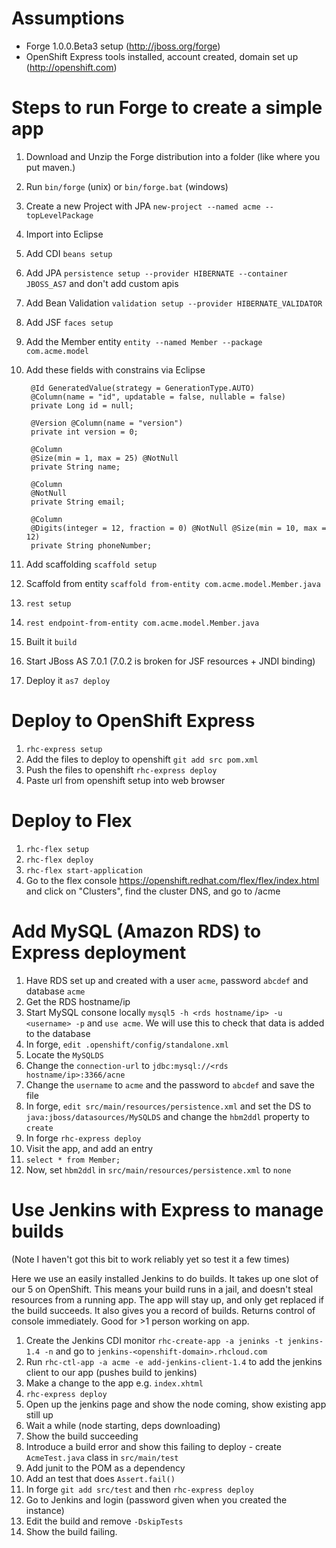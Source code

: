 Assumptions
===========

* Forge 1.0.0.Beta3 setup (<http://jboss.org/forge>)
* OpenShift Express tools installed, account created, domain set up (<http://openshift.com>)

Steps to run Forge to create a simple app
================================================

1. Download and Unzip the Forge distribution into a folder (like where you put maven.)
2. Run `bin/forge` (unix) or `bin/forge.bat` (windows)
3. Create a new Project with JPA `new-project --named acme --topLevelPackage`
4. Import into Eclipse
4. Add CDI `beans setup`
5. Add JPA `persistence setup --provider HIBERNATE --container JBOSS_AS7` and don't add custom apis
5. Add Bean Validation `validation setup --provider HIBERNATE_VALIDATOR`
5. Add JSF `faces setup`
6. Add the Member entity `entity --named Member --package com.acme.model`
7. Add these fields with constrains via Eclipse

        @Id GeneratedValue(strategy = GenerationType.AUTO)
        @Column(name = "id", updatable = false, nullable = false)
        private Long id = null;
         
        @Version @Column(name = "version")
        private int version = 0;
        
        @Column
        @Size(min = 1, max = 25) @NotNull
        private String name;
        
        @Column
        @NotNull
        private String email;
        
        @Column
        @Digits(integer = 12, fraction = 0) @NotNull @Size(min = 10, max = 12)
        private String phoneNumber;

12. Add scaffolding `scaffold setup`
13. Scaffold from entity `scaffold from-entity com.acme.model.Member.java`
13. `rest setup`
14. `rest endpoint-from-entity com.acme.model.Member.java`
14. Built it `build`
15. Start JBoss AS 7.0.1 (7.0.2 is broken for JSF resources + JNDI binding)
16. Deploy it `as7 deploy`

Deploy to OpenShift Express
===========================

1. `rhc-express setup`
4. Add the files to deploy to openshift `git add src pom.xml`
5. Push the files to openshift `rhc-express deploy`
6. Paste url from openshift setup into web browser

Deploy to Flex
==============

1. `rhc-flex setup`
2. `rhc-flex deploy`
3. `rhc-flex start-application`
4. Go to the flex console <https://openshift.redhat.com/flex/flex/index.html> and click on "Clusters", find the cluster DNS, and go to <ClusterDNS>/acme

Add MySQL (Amazon RDS) to Express deployment
============================================

1. Have RDS set up and created with a user `acme`, password `abcdef`  and database `acme`
2. Get the RDS hostname/ip
3. Start MySQL consone locally `mysql5 -h <rds hostname/ip> -u <username> -p` and `use acme`. We will use this to check that data is added to the database
4. In forge, `edit .openshift/config/standalone.xml`
5. Locate the `MySQLDS`
6. Change the `connection-url` to `jdbc:mysql://<rds hostname/ip>:3366/acne`
7. Change the `username` to `acme` and the password to `abcdef` and save the file
8. In forge, `edit src/main/resources/persistence.xml` and set the DS to `java:jboss/datasources/MySQLDS` and change the `hbm2ddl` property to `create`
9. In forge `rhc-express deploy`
10. Visit the app, and add an entry
11. `select * from Member;`
12. Now, set `hbm2ddl` in `src/main/resources/persistence.xml` to `none`

Use Jenkins with Express to manage builds
=========================================

(Note I haven't got this bit to work reliably yet so test it a few times)

Here we use an easily installed Jenkins to do builds. It takes up one slot of our 5 on OpenShift. This means your build runs in a jail, and doesn't steal resources from a running app. The app will stay up, and only get replaced if the build succeeds. It also gives you a record of builds. Returns control of console immediately. Good for >1 person working on app.

1. Create the Jenkins CDI monitor `rhc-create-app -a jeninks -t jenkins-1.4 -n` and go to `jenkins-<openshift-domain>.rhcloud.com`
2. Run `rhc-ctl-app -a acme -e add-jenkins-client-1.4` to add the jenkins client to our app (pushes build to jenkins)
3. Make a change to the app e.g. `index.xhtml`
4. `rhc-express deploy`
5. Open up the jenkins page and show the node coming, show existing app still up
6. Wait a while (node starting, deps downloading)
7. Show the build succeeding
8. Introduce a build error and show this failing to deploy - create `AcmeTest.java` class in `src/main/test`
9. Add junit to the POM as a dependency
10. Add an test that does `Assert.fail()`
11. In forge `git add src/test` and then `rhc-express deploy`
12. Go to Jenkins and login (password given when you created the instance)
13. Edit the build and remove `-DskipTests`
14. Show the build failing.